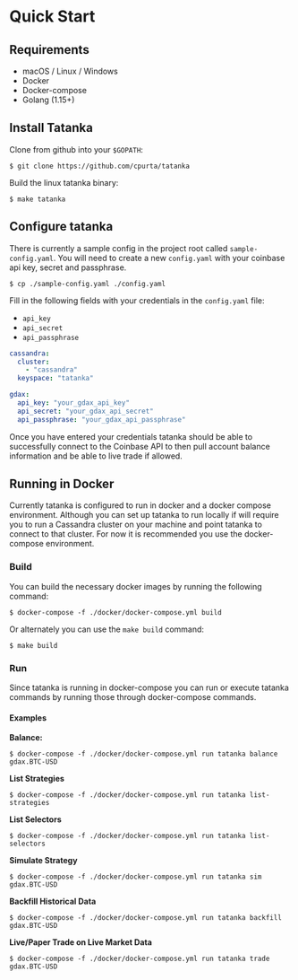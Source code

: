 # Quick Start

## Requirements

* macOS / Linux / Windows
* Docker
* Docker-compose
* Golang (1.15+)

## Install Tatanka

Clone from github into your `$GOPATH`:

```
$ git clone https://github.com/cpurta/tatanka
```

Build the linux tatanka binary:

```
$ make tatanka
```

## Configure tatanka

There is currently a sample config in the project root called `sample-config.yaml`.
You will need to create a new `config.yaml` with your coinbase api key, secret and
passphrase.

```
$ cp ./sample-config.yaml ./config.yaml
```

Fill in the following fields with your credentials in the `config.yaml` file:

 - `api_key`
 - `api_secret`
 - `api_passphrase`

```yaml
cassandra:
  cluster:
    - "cassandra"
  keyspace: "tatanka"

gdax:
  api_key: "your_gdax_api_key"
  api_secret: "your_gdax_api_secret"
  api_passphrase: "your_gdax_api_passphrase"
```

Once you have entered your credentials tatanka should be able to successfully connect
to the Coinbase API to then pull account balance information and be able to live
trade if allowed.

## Running in Docker

Currently tatanka is configured to run in docker and a docker compose environment.
Although you can set up tatanka to run locally if will require you to run a Cassandra
cluster on your machine and point tatanka to connect to that cluster. For now it
is recommended you use the docker-compose environment.

### Build

You can build the necessary docker images by running the following command:

```
$ docker-compose -f ./docker/docker-compose.yml build
```

Or alternately you can use the `make build` command:

```
$ make build
```

### Run

Since tatanka is running in docker-compose you can run or execute tatanka commands
by running those through docker-compose commands.

#### Examples

**Balance:**

```
$ docker-compose -f ./docker/docker-compose.yml run tatanka balance gdax.BTC-USD
```

**List Strategies**

```
$ docker-compose -f ./docker/docker-compose.yml run tatanka list-strategies
```

**List Selectors**

```
$ docker-compose -f ./docker/docker-compose.yml run tatanka list-selectors
```

**Simulate Strategy**

```
$ docker-compose -f ./docker/docker-compose.yml run tatanka sim gdax.BTC-USD
```

**Backfill Historical Data**

```
$ docker-compose -f ./docker/docker-compose.yml run tatanka backfill gdax.BTC-USD
```

**Live/Paper Trade on Live Market Data**

```
$ docker-compose -f ./docker/docker-compose.yml run tatanka trade gdax.BTC-USD
```
